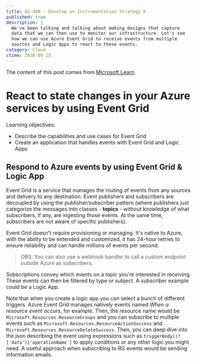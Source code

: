 ```yaml
---
title: AZ-400 - Develop an Instrumentation Strategy X
published: true
description: |
  We've been talking and talking about making designs that capture
  data that we can then use to monitor our infrastructure. Let's see
  how we can use Azure Event Grid to receive events from multiple 
  sources and Logic Apps to react to these events.
category: Cloud
ctime: 2020-09-25
---
```


The content of this post comes from [Microsoft Learn](https://docs.microsoft.com/en-us/learn/modules/react-to-state-changes-using-event-grid/).

# React to state changes in your Azure services by using Event Grid

Learning objectives:
* Describe the capabilities and use cases for Event Grid
* Create an application that handles events with Event Grid and Logic Apps

## Respond to Azure events by using Event Grid & Logic App

Event Grid is a service that manages the routing of events from any sources and delivery to any destination. Event publishers and subscribers are decoupled by using the publisher/subscriber pattern (where publishers just categorize the messages into classes - **topics** - without knowledge of what subscribers, if any, are ingesting those events. At the same time, subscribers are not aware of specific publishers).

Event Grid doesn't require provisioning or managing. It's native to Azure, with the ability to be extended and customized, it has 24-hour retries to ensure reliability and can handle millions of events per second.

> OBS: You can also use a webhook handler to call a custom endpoint outside Azure as subscribers.

Subscriptions convey which events on a topic you're interested in receiving. These events can then be filtered by type or subject. A subscriber example could be a Logic App.

Note that when you create a logic app you can select a bunch of different triggers. Azure Event Grid manages natively events named *When a resource event occurs*, for example. Then, the resource name would be `Microsoft.Resources.ResourceGroups` and you can subscribe to multiple events such as `Microsoft.Resources.ResourceActionSuccess` and `Microsoft.Resources.ResourceDeleteSuccess`. Then, you can deep dive into the json describing the event using expressions such as `triggerBody()?['data']['operationName']` to apply conditions or any other logic you might need. A useful approach when subscribing to RG events would be sending information emails.
